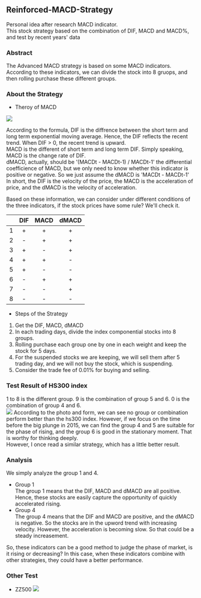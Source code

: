 ## Reinforced-MACD-Strategy
Personal idea after research MACD indicator.  
This stock strategy based on the combination of DIF, MACD and MACD%, and test by recent years' data
  
  
### Abstract
The Advanced MACD strategy is based on some MACD indicators. According to these indicators, we can divide the stock into 8 gruops, and then rolling purchase these different groups.


### About the Strategy
- Theroy of MACD

![](https://ws4.sinaimg.cn/large/0069RVTdgy1ftsu3ezc2xj30n605kjre.jpg)

According to the formula, DIF is the diffrence between the short term and long term exponential moving average. Hence, the DIF reflects the recent trend. When DIF > 0, the recent trend is upward.  
MACD is the different of short term and long term DIF. Simply speaking, MACD is the change rate of DIF.   
dMACD, actually, should be '(MACDt - MACDt-1) / MACDt-1' the differential coefficience of MACD, but we only need to know whether this indicator is positive or negative. So we just assume the dMACD is 'MACDt - MACDt-1'  
In short, the DIF is the velocity of the price, the MACD is the acceleration of price, and the dMACD is the velocity of acceleration.

Based on these information, we can consider under different conditions of the three indicators, if the stock prices have some rule? We'll check it.

||DIF|MACD|dMACD|  
|:--:|:--:|:--:|:--:|
|1|+|+|+|
|2|-|+|+|
|3|+|-|+|
|4|+|+|-|
|5|+|-|-|
|6|-|+|+|
|7|-|-|+|
|8|-|-|-|

- Steps of the Strategy

1. Get the DIF, MACD, dMACD
2. In each trading days, divide the index componential stocks into 8 groups. 
3. Rolling purchase each group one by one in each weight and keep the stock for 5 days.
4. For the suspended stocks we are keeping, we will sell them after 5 trading day, and we will not buy the stock, which is suspending.
5. Consider the trade fee of 0.01% for buying and selling.
  
  
### Test Result of HS300 index
1 to 8 is the different group. 9 is the combination of group 5 and 6. 0 is the combination of group 4 and 6.  
![](https://ws3.sinaimg.cn/large/0069RVTdgy1ftuh0bgtzyj30re0fk3zs.jpg)
According to the photo and form, we can see no group or combination perform better than the hs300 index. However, if we focus on the time before the big plunge in 2015, we can find the group 4 and 5 are suitable for the phase of rising, and the group 6 is good in the stationary moment. That is worthy for thinking deeply.  
However, I once read a similar strategy, which has a little better result. 
  
  
### Analysis
We simply analyze the group 1 and 4.

- Group 1  
The group 1 means that the DIF, MACD and dMACD are all positive. Hence, these stocks are easily capture the opportunity of quickly accelerated rising.   
- Group 4  
The group 4 means that the DIF and MACD are positive, and the dMACD is negative. So the stocks are in the upword trend with increasing velocity. However, the acceleration is becoming slow. So that could be a steady increasement.

So, these indicators can be a good method to judge the phase of market, is it rising or decreasing? In this case, when these indicators combine with other strategies, they could have a better performance.

### Other Test
- ZZ500
![](https://ws3.sinaimg.cn/large/0069RVTdgy1ftujldrsz3j30qg0emmxz.jpg)


